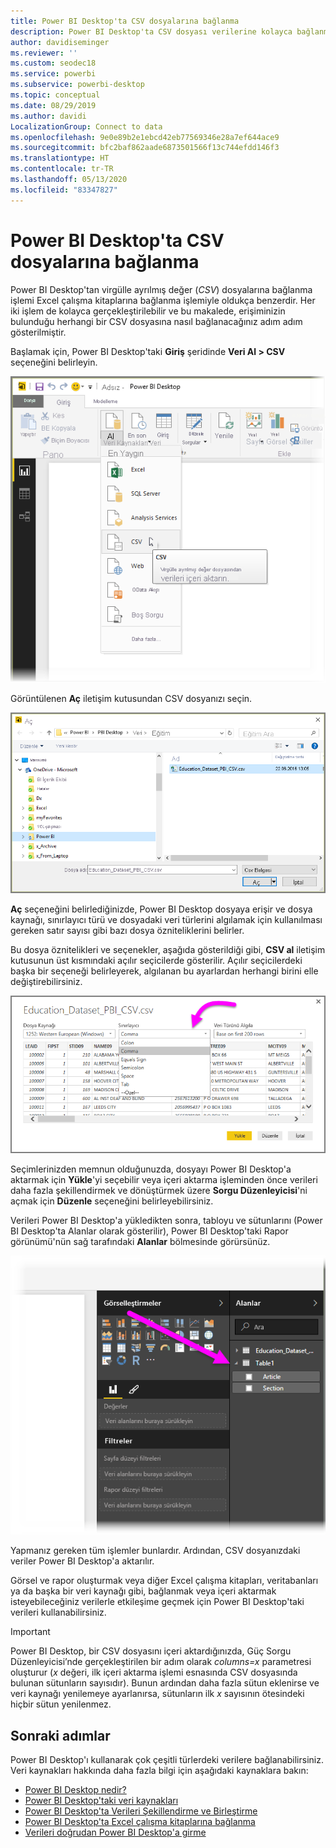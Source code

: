 ```yaml
---
title: Power BI Desktop'ta CSV dosyalarına bağlanma
description: Power BI Desktop'ta CSV dosyası verilerine kolayca bağlanma ve bunları kullanma
author: davidiseminger
ms.reviewer: ''
ms.custom: seodec18
ms.service: powerbi
ms.subservice: powerbi-desktop
ms.topic: conceptual
ms.date: 08/29/2019
ms.author: davidi
LocalizationGroup: Connect to data
ms.openlocfilehash: 9e0e89b2e1ebcd42eb77569346e28a7ef644ace9
ms.sourcegitcommit: bfc2baf862aade6873501566f13c744efdd146f3
ms.translationtype: HT
ms.contentlocale: tr-TR
ms.lasthandoff: 05/13/2020
ms.locfileid: "83347827"
---
```

# <a name="connect-to-csv-files-in-power-bi-desktop"></a>Power BI Desktop'ta CSV dosyalarına bağlanma
Power BI Desktop'tan virgülle ayrılmış değer (*CSV*) dosyalarına bağlanma işlemi Excel çalışma kitaplarına bağlanma işlemiyle oldukça benzerdir. Her iki işlem de kolayca gerçekleştirilebilir ve bu makalede, erişiminizin bulunduğu herhangi bir CSV dosyasına nasıl bağlanacağınız adım adım gösterilmiştir.

Başlamak için, Power BI Desktop'taki **Giriş** şeridinde **Veri Al > CSV** seçeneğini belirleyin.

![](media/desktop-connect-csv/connect-to-csv_1.png)

Görüntülenen **Aç** iletişim kutusundan CSV dosyanızı seçin.

![](media/desktop-connect-csv/connect-to-csv_2.png)

**Aç** seçeneğini belirlediğinizde, Power BI Desktop dosyaya erişir ve dosya kaynağı, sınırlayıcı türü ve dosyadaki veri türlerini algılamak için kullanılması gereken satır sayısı gibi bazı dosya özniteliklerini belirler.

Bu dosya öznitelikleri ve seçenekler, aşağıda gösterildiği gibi, **CSV al** iletişim kutusunun üst kısmındaki açılır seçicilerde gösterilir. Açılır seçicilerdeki başka bir seçeneği belirleyerek, algılanan bu ayarlardan herhangi birini elle değiştirebilirsiniz.

![](media/desktop-connect-csv/connect-to-csv_3.png)

Seçimlerinizden memnun olduğunuzda, dosyayı Power BI Desktop'a aktarmak için **Yükle**'yi seçebilir veya içeri aktarma işleminden önce verileri daha fazla şekillendirmek ve dönüştürmek üzere **Sorgu Düzenleyicisi**'ni açmak için **Düzenle** seçeneğini belirleyebilirsiniz.

Verileri Power BI Desktop'a yükledikten sonra, tabloyu ve sütunlarını (Power BI Desktop'ta Alanlar olarak gösterilir), Power BI Desktop'taki Rapor görünümü'nün sağ tarafındaki **Alanlar** bölmesinde görürsünüz.

![](media/desktop-connect-csv/connect-to-csv_4.png)

Yapmanız gereken tüm işlemler bunlardır. Ardından, CSV dosyanızdaki veriler Power BI Desktop'a aktarılır.

Görsel ve rapor oluşturmak veya diğer Excel çalışma kitapları, veritabanları ya da başka bir veri kaynağı gibi, bağlanmak veya içeri aktarmak isteyebileceğiniz verilerle etkileşime geçmek için Power BI Desktop'taki verileri kullanabilirsiniz.

> [!IMPORTANT]
> Power BI Desktop, bir CSV dosyasını içeri aktardığınızda, Güç Sorgu Düzenleyicisi’nde gerçekleştirilen bir adım olarak *columns=x* parametresi oluşturur (*x* değeri, ilk içeri aktarma işlemi esnasında CSV dosyasında bulunan sütunların sayısıdır). Bunun ardından daha fazla sütun eklenirse ve veri kaynağı yenilemeye ayarlanırsa, sütunların ilk *x* sayısının ötesindeki hiçbir sütun yenilenmez. 


## <a name="next-steps"></a>Sonraki adımlar
Power BI Desktop'ı kullanarak çok çeşitli türlerdeki verilere bağlanabilirsiniz. Veri kaynakları hakkında daha fazla bilgi için aşağıdaki kaynaklara bakın:

* [Power BI Desktop nedir?](../fundamentals/desktop-what-is-desktop.md)
* [Power BI Desktop'taki veri kaynakları](desktop-data-sources.md)
* [Power BI Desktop'ta Verileri Şekillendirme ve Birleştirme](desktop-shape-and-combine-data.md)
* [Power BI Desktop'ta Excel çalışma kitaplarına bağlanma](desktop-connect-excel.md)   
* [Verileri doğrudan Power BI Desktop'a girme](desktop-enter-data-directly-into-desktop.md)   
